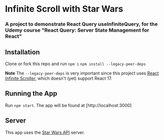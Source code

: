 # Infinite Scroll with Star Wars

### A project to demonstrate React Query useInfiniteQuery, for the Udemy course "React Query: Server State Management for React"

## Installation

Clone or fork this repo and run `npm i`
`npm install --legacy-peer-deps`

**Note** The `--legacy-peer-deps` is very important since this project uses [React Infinite Scroller](https://www.npmjs.com/package/react-infinite-scroller), which doesn't (yet) support React 17.

## Running the App

Run `npm start`. The app will be found at [http://localhost:3000]

## Server

This app uses the [Star Wars API](https://swapi.dev/) server.

